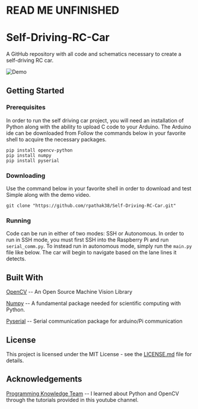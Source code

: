 # READ ME UNFINISHED
# Self-Driving-RC-Car
A GitHub repository with all code and schematics necessary to create a self-driving RC car.

![Demo](https://media.giphy.com/media/kbuDItasGI6JbqUYmM/giphy.gif)

## Getting Started

### Prerequisites
In order to run the self driving car project, you will need an installation of Python along with the ability to upload C code to your Arduino. 
The Arduino ide can be downloaded from Follow the commands below in your favorite shell to acquire the necessary packages.
```
pip install opencv-python
pip install numpy
pip install pyserial
```

### Downloading
Use the command below in your favorite shell in order to download and test Simple along with the demo video.
```
git clone "https://github.com/rpathak38/Self-Driving-RC-Car.git"
```

### Running
Code can be run in either of two modes: SSH or Autonomous. In order to run in SSH mode, you must first SSH into the Raspberry Pi and run ```serial_comm.py```.
To instead run in autonomous mode, simply run the ```main.py``` file like below. The car will begin to navigate based on the lane lines it detects.

## Built With
[OpenCV](https://github.com/opencv/opencv) -- An Open Source Machine Vision Library

[Numpy](https://github.com/numpy/numpy) -- A fundamental package needed for scientific computing with Python.

[Pyserial](https://github.com/pyserial/pyserial) -- Serial communication package for arduino/Pi communication

## License
This project is licensed under the MIT License - see the [LICENSE.md](https://github.com/rpathak38/Simple_Lane_Detection/blob/master/LICENSE) file for details.

## Acknowledgements
[Programming Knowledge Team](https://www.youtube.com/user/ProgrammingKnowledge) -- I learned about Python and OpenCV through the tutorials provided in this youtube channel.
